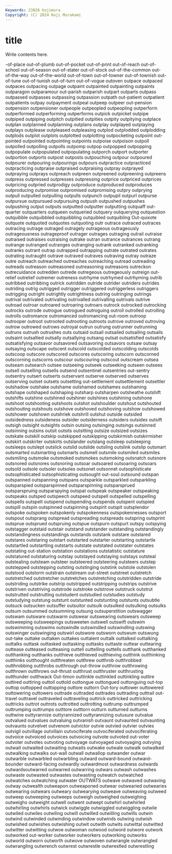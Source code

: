 ```yaml
---
Keywords: 23826 kojimura
Copyright: (C) 2024 Koji Murakami
---
```


# title

Write contents here.



-of-place out-of-plumb out-of-pocket
out-of-print out-of-reach out-of-school out-of-season out-of-stater out-of-stock out-of-the-common out-of-the-way out-of-the-world out-of-town
out-of-towner out-of-townish out-of-tune out-of-tunish out-of-turn out-of-vogue outoven outpace outpaced outpaces
outpacing outpage outpaint outpainted outpainting outpaints outparagon outparamour out-parish outparish
outpart outparts outpass outpassed outpasses outpassing outpassion outpath out-patient outpatient
outpatients outpay outpayment outpeal outpeep outpeer out-pension outpension outpensioner outpeople
outpeopled outpeopling outperform outperformed outperforming outperforms outpick outpicket outpipe outpiped
outpiping outpitch outpitied outpities outpity outpitying outplace outplan outplanned outplanning
outplans outplay outplayed outplaying outplays outplease outpleased outpleasing outplod outplodded
outplodding outplods outplot outplots outplotted outplotting outpocketing outpoint out-pointed outpointed
outpointing outpoints outpoise outpoison outpoll outpolled outpolling outpolls outpomp outpop
outpopped outpopping outpopulate outpopulated outpopulating outporch outport outporter outportion outports
outpost outposts outpouching outpour outpoured outpourer outpouring outpourings outpours outpractice
outpracticed outpracticing outpraise outpraised outpraising outpray outprayed outpraying outprays outpreach
outpreen outpreened outpreening outpreens outpress outpressed outpresses outpressing outprice outpriced
outprices outpricing outpried outprodigy outproduce outproduced outproduces outproducing outpromise outpromised
outpromising outpry outprying outpull outpulled outpulling outpulls outpunch outpupil outpurl
outpurse outpursue outpursued outpursuing outpush outpushed outpushes outpushing output outputs
outputted outputter outputting outquaff out-quarter outquarters outqueen outqueried outquery outquerying
outquestion outquibble outquibbled outquibbling outquibled outquibling Out-quixote outquote outquoted outquotes
outquoting outr outrace outraced outraces outracing outrage outraged outragely outrageous
outrageously outrageousness outrageproof outrager outrages outraging outrail outraise outraised outraises
outraising outrake outran outrance outrances outrang outrange outranged outranges outranging
outrank outranked outranking outranks outrant outrap outrapped outrapping outrate outrated
outrates outrating outraught outrave outraved outraves outraving outray outraze outre
outreach outreached outreaches outreaching outread outreading outreads outreason outreasoned outreasoning
outreasons outreckon outrecuidance outredden outrede outregeous outregeously outreign out-relief outrelief
outremer outreness outrhyme outrhymed outrhyming outrib outribbed outribbing outrick outridden
outride outrider outriders outrides outriding outrig outrigged outrigger outriggered outriggerless
outriggers outrigging outright outrightly outrightness outring outringing outrings outrival outrivaled
outrivaling outrivalled outrivalling outrivals outrive outroad outroar outroared outroaring outroars
outrock outrocked outrocking outrocks outrode outrogue outrogued outroguing outroll outrolled
outrolling outrolls outromance outromanced outromancing out-room outroop outrooper outroot outrooted
outrooting outroots outrove outroved outroving outrow outrowed outrows outroyal outrun
outrung outrunner outrunning outruns outrush outrushes outs outsaid outsail outsailed
outsailing outsails outsaint outsallied outsally outsallying outsang outsat outsatisfied outsatisfy
outsatisfying outsavor outsavored outsavoring outsavors outsaw outsay outsaying outscape outscent
outscold outscolded outscolding outscolds outscoop outscore outscored outscores outscoring outscorn
outscorned outscorning outscorns outscour outscouring outscout outscream outsea outseam outsearch
outsee outseeing outseek outseeking outseen outsees outsell outselling outsells outsend
outsentinel outsentries out-sentry outsentry outsert outserts outservant outserve outserved outserves
outserving outset outsets outsetting out-settlement outsettlement outsettler outshadow outshake outshame
outshamed outshames outshaming outshape outshaped outshaping outsharp outsharpen outsheathe outshift
outshifts outshine outshined outshiner outshines outshining outshone outshoot outshooting outshoots
outshot outshoulder outshout outshouted outshouting outshouts outshove outshoved outshoving outshow
outshowed outshower outshown outshriek outshrill outshut outside outsided outsidedness outsideness
outsider outsiderness outsiders outsides outsift outsigh outsight outsights outsin outsing
outsinging outsings outsinned outsinning outsins outsit outsits outsitting outsize outsized
outsizes outskate outskill outskip outskipped outskipping outskirmish outskirmisher outskirt outskirter
outskirts outslander outslang outsleep outsleeping outsleeps outslept outslick outslid outslide
outsling outslink outslip outsmart outsmarted outsmarting outsmarts outsmell outsmile outsmiled
outsmiles outsmiling outsmoke outsmoked outsmokes outsmoking outsnatch outsnore outsnored outsnores
outsnoring outsoar outsoared outsoaring outsoars outsold outsole outsoler outsoles outsonet
outsonnet outsophisticate outsophisticated outsophisticating outsought out-soul outsound outspan outspanned outspanning
outspans outsparkle outsparkled outsparkling outsparspied outsparspinned outsparspinning outsparsprued outsparspruing outsparspying
outspat outspeak outspeaker outspeaking outspeaks outsped outspeech outspeed outspell outspelled
outspelling outspells outspelt outspend outspending outspends outspent outspied outspill outspin
outspinned outspinning outspirit outspit outsplendor outspoke outspoken outspokenly outspokenness outspokennesses
outsport outspout outsprang outspread outspreading outspreads outspring outsprint outsprue outsprued
outspruing outspue outspurn outspurt outspy outspying outstagger outstaid outstair outstand
outstander outstanding outstandingly outstandingness outstandings outstands outstank outstare outstared outstares
outstaring outstart outstarted outstarter outstarting outstartle outstartled outstartling outstarts outstate
outstated outstater outstates outstating out-station outstation outstations outstatistic outstature outstatured
outstaturing outstay outstayed outstaying outstays outsteal outstealing outsteam outsteer outsteered
outsteering outsteers outstep outstepped outstepping outsting outstinging outstink outstole outstolen
outstood outstorm outstrain outstream out-street outstreet outstretch outstretched outstretcher outstretches
outstretching outstridden outstride outstriding outstrike outstrip outstripped outstripping outstrips outstrive
outstriven outstriving outstrode outstroke outstrove outstruck outstrut outstrutted outstrutting outstudent
outstudied outstudies outstudy outstudying outstung outstunt outstunted outstunting outstunts outsubtle
outsuck outsucken outsuffer outsuitor outsulk outsulked outsulking outsulks outsum outsummed
outsumming outsung outsuperstition outswagger outswam outsware outswarm outswear outswearing outswears
outsweep outsweeping outsweepings outsweeten outswell outswift outswim outswimming outswims outswindle
outswindled outswindling outswing outswinger outswinging outswirl outswore outsworn outswum outswung
out-take outtake outtaken outtakes outtalent outtalk outtalked outtalking outtalks outtask
outtasked outtasking outtasks outtaste outtear outtearing outtease outteased outteasing outtell
outtelling outtells outthank outthanked outthanking outthanks outthieve outthieved outthieving outthink
outthinking outthinks outthought outthreaten outthrew outthrob outthrobbed outthrobbing outthrobs outthrough
out-throw outthrow outthrowing outthrown outthrows out-thrust outthrust outthruster outthrusting outthunder
outthwack Out-timon outtinkle outtinkled outtinkling outtire outtired outtiring outtoil outtold
outtongue outtongued outtonguing out-top outtop outtopped outtopping outtore outtorn Out-tory
outtower outtowered outtowering outtowers outtrade outtraded outtrades outtrading outtrail out-travel
outtravel outtraveled outtraveling outtrick outtricked outtricking outtricks outtrot outtrots outtrotted
outtrotting outtrump outtrumped outtrumping outtrumps outttore outttorn outturn outturned outturns
outtwine outtyrannize outtyrannized outtyrannizing outusure outvalue outvalued outvalues outvaluing outvanish
outvaunt outvaunted outvaunting outvaunts outvelvet outvenom outvictor outvie outvied outvier
outvies outvigil outvillage outvillain outvociferate outvociferated outvociferating outvoice outvoiced outvoices
outvoicing outvote outvoted out-voter outvoter outvotes outvoting outvoyage outvoyaged outvoyaging
outvying outwait outwaited outwaiting outwaits outwake outwale outwalk outwalked outwalking
outwalks out-wall outwall outwallop outwander outwar outwarble outwarbled outwarbling outward
outward-bound outward-bounder outward-facing outwardly outwardmost outwardness outwards outwardsoutwarred outwarred outwarring
outwars outwash outwashes outwaste outwasted outwastes outwasting outwatch outwatched outwatches
outwatching outwater OUTWATS outwave outwaved outwaving outway outwealth outweapon outweaponed
outwear outwearied outwearies outwearing outwears outweary outwearying outweave outweaving outweed
outweep outweeping outweeps outweigh outweighed outweighing outweighs outweight outwell outwent
outwept outwhirl outwhirled outwhirling outwhirls outwick outwiggle outwiggled outwiggling outwile
outwiled outwiles outwiling outwill outwilled outwilling outwills outwin outwind outwinded
outwinding outwindow outwinds outwing outwish outwished outwishes outwishing outwit outwith
outwits outwittal outwitted outwitter outwitting outwoe outwoman outwood outword outwore
outwork outworked out-worker outworker outworkers outworking outworks outworld outworn outworth
outwove outwoven outwrangle outwrangled outwrangling outwrench outwrest outwrestle outwrestled outwrestling
